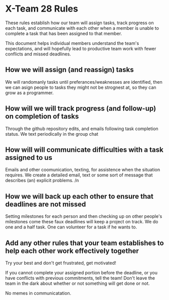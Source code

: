 # X-Team 28 Rules

These rules establish how our team will assign tasks,
track progress on each task, and communicate with each other 
when a member is unable to complete a task that has been assigned to that member.

This document helps individual members understand the team's expectations,
and will hopefully lead to productive team work with fewer conflicts
and missed deadlines.

## How we will assign (and reassign) tasks

We will randomanly tasks until preferances/weaknesses are identified,
then we can asign people to tasks they might not be strognest at, so they can grow as a programmer.


## How will we will track progress (and follow-up) on completion of tasks
Through the github repository edits, and emails following task completion status. 
We text periodically in the group chat

## How will will communicate difficulties with a task assigned to us
Emails and other coomunication, texting, for assistence when the situation requires. 
We create a detailed email, text or some sort of message that describes (an) explicit problems. /n

## How we will back up each other to ensure that deadlines are not missed
Setting milestones for each person and then checking up on other people's milestones come these faux deadlines will keep a project on track.
We do one and a half task. 
One can volunteer for a task if he wants to.


## Add any other rules that your team establishes to help each other work effectively together
Try your best and don't get frustrated, get motivated!

If you cannot complete your assigned portion before the deadline, or you have conflicts with previous commitments, tell the team! Don't leave the team in the dark about whether or not something will get done or not.

No memes in communicatation.

